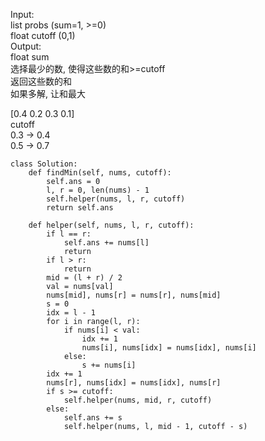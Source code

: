 Input:    
list<float>  probs (sum=1, >=0)  
float cutoff (0,1)  
Output:  
float sum  
选择最少的数, 使得这些数的和>=cutoff  
返回这些数的和  
如果多解, 让和最大  
  
[0.4 0.2 0.3 0.1]  
cutoff  
0.3 -> 0.4  
0.5 -> 0.7  

```
class Solution:
    def findMin(self, nums, cutoff):
        self.ans = 0
        l, r = 0, len(nums) - 1
        self.helper(nums, l, r, cutoff)
        return self.ans
    
    def helper(self, nums, l, r, cutoff):
        if l == r: 
            self.ans += nums[l]
            return
        if l > r:
            return
        mid = (l + r) / 2
        val = nums[val]
        nums[mid], nums[r] = nums[r], nums[mid]
        s = 0
        idx = l - 1
        for i in range(l, r):
            if nums[i] < val:
                idx += 1
                nums[i], nums[idx] = nums[idx], nums[i]
            else:
                s += nums[i]
        idx += 1
        nums[r], nums[idx] = nums[idx], nums[r]
        if s >= cutoff:
            self.helper(nums, mid, r, cutoff)
        else:
            self.ans += s
            self.helper(nums, l, mid - 1, cutoff - s)
```
